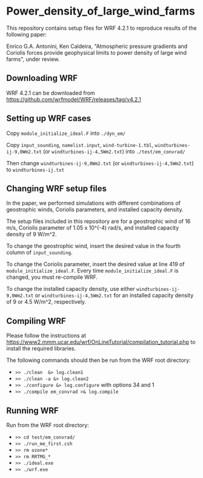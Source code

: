 # Power_density_of_large_wind_farms

This repository contains setup files for WRF 4.2.1 to reproduce results of the following paper:

Enrico G.A. Antonini, Ken Caldeira, "Atmospheric pressure gradients and Coriolis forces provide geophysical limits to power density of large wind farms", under review.

## Downloading WRF

WRF 4.2.1 can be downloaded from https://github.com/wrfmodel/WRF/releases/tag/v4.2.1


## Setting up WRF cases

Copy `module_initialize_ideal.F` into `./dyn_em/`

Copy  `input_sounding`, `namelist.input`, `wind-turbine-1.tbl`, `windturbines-ij-9,0Wm2.txt` (or `windturbines-ij-4,5Wm2.txt`)  into `./test/em_convrad/`

Then change `windturbines-ij-9,0Wm2.txt` (or `windturbines-ij-4,5Wm2.txt`) to `windturbines-ij.txt`


## Changing WRF setup files

In the paper, we performed simulations with different combinations of geostrophic winds, Coriolis parameters, and installed capacity density.

The setup files included in this repository are for a geostrophic wind of 16 m/s, Coriolis parameter of 1.05 x 10^(-4) rad/s, and installed capacity density of 9 W/m^2.

To change the geostrophic wind, insert the desired value in the fourth column of `input_sounding`.

To change the Coriolis parameter, insert the desired value at line 419 of `module_initialize_ideal.F`. Every time `module_initialize_ideal.F` is changed, you must re-compile WRF.

To change the installed capacity density, use either `windturbines-ij-9,0Wm2.txt` or `windturbines-ij-4,5Wm2.txt` for an installed capacity density of 9 or 4.5 W/m^2, respectively.


## Compiling WRF

Please follow the instructions at https://www2.mmm.ucar.edu/wrf/OnLineTutorial/compilation_tutorial.php to install the required libraries.

The following commands should then be run from the WRF root directory:

* `>> ./clean  &> log.clean1`
* `>> ./clean -a &> log.clean2`
* `>> ./configure &> log.configure` with options 34 and 1
* `>> ./compile em_convrad >& log.compile`


## Running WRF

Run from the WRF root directory:

* `>> cd test/em_convrad/`
* `>> ./run_me_first.csh`
* `>> rm ozone*`
* `>> rm RRTMG_*`
* `>> ./ideal.exe`
* `>> ./wrf.exe`
